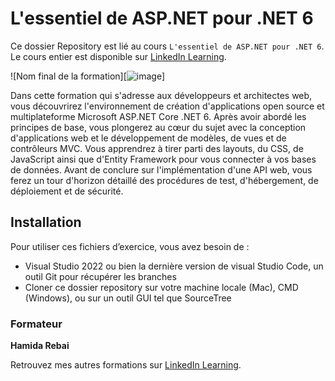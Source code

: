 # L'essentiel de ASP.NET pour .NET 6 
Ce dossier Repository est lié au cours `L'essentiel de ASP.NET pour .NET 6`. Le cours entier est disponible sur [LinkedIn Learning][lil-course-url].

![Nom final de la formation][![image](https://user-images.githubusercontent.com/71371373/183631535-3d105803-1981-4e30-a4bd-42dca2b02e9f.png)] 

Dans cette formation qui s'adresse aux développeurs et architectes web, vous découvrirez l'environnement de création d'applications open source et multiplateforme Microsoft ASP.NET Core .NET 6. Après avoir abordé les principes de base, vous plongerez au cœur du sujet avec la conception d'applications web et le développement de modèles, de vues et de contrôleurs MVC. Vous apprendrez à tirer parti des layouts, du CSS, de JavaScript ainsi que d'Entity Framework pour vous connecter à vos bases de données. Avant de conclure sur l'implémentation d'une API web, vous ferez un tour d'horizon détaillé des procédures de test, d'hébergement, de déploiement et de sécurité.

## Installation

Pour utiliser ces fichiers d’exercice, vous avez besoin de : 
   - Visual Studio 2022 ou bien la dernière version de visual Studio Code, un outil Git pour récupérer les branches
   - Cloner ce dossier repository sur votre machine locale (Mac), CMD (Windows), ou sur un outil GUI tel que SourceTree 

### Formateur

**Hamida Rebai** 

Retrouvez mes autres formations sur [LinkedIn Learning](https://www.linkedin.com/learning/instructors/hamida-rebai).

[lil-course-url]: [https://www.linkedin.com/learning/building-a-graphql-project-with-react-js](https://www.linkedin.com/learning/l-essentiel-d-asp-dot-net-core-pour-dot-net-6/bienvenue-dans-l-essentiel-d-asp-dot-net-core-pour-dot-net-6)
[lil-thumbnail-url]: ![image](https://user-images.githubusercontent.com/71371373/183631010-5997f5eb-ef8c-4a73-b204-564ed9295fd8.png)

